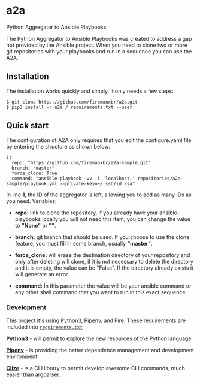 # a2a
Python Aggregator to Ansible Playbooks

The Python Aggregator to Ansible Playbooks was created to address a gap not provided by the Ansible project. When you need to clone two or more git repositories with your playbooks and run in a sequence you can use the A2A.


## Installation
The installation works quickly and simply, it only needs a few steps:

```
$ git clone https://github.com/firemanxbr/a2a.git
$ pip3 install -r a2a / requirements.txt --user
```


## Quick start
The configuration of A2A only requires that you edit the configure.yaml file by entering the structure as shown below:

```
1:
  repo: "https://github.com/firemanxbr/a2a-sample.git"
  branch: "master"
  force_clone: True
  command: "ansible-playbook -vv -i 'localhost,' repositories/a2a-sample/playbook.yml --private-key=~/.ssh/id_rsa"
```

In line **1**, the ID of the aggregator is left, allowing you to add as many IDs as you need. Variables:

* **repo:** link to clone the repository, if you already have your ansible-playbooks locally you will not need this item, you can change the value to **"None"** or **""**.

* **branch:** git branch that should be used. If you choose to use the clone feature, you must fill in some branch, usually **"master"**.

* **force_clone:** ​​will erase the destination directory of your repository and only after deleting will clone, if it is not necessary to delete the directory and it is empty, the value can be "False". If the directory already exists it will generate an error.

* **command:** In this parameter the value will be your ansible command or any other shell command that you want to run in this exact sequence. 


### Development
This project it's using Python3, Pipenv, and Fire. These requirements are included into [`requirements.txt`](requirements.txt)

[**Python3**](https://www.python.org/) - will permit to explore the new resources of the Python language.

[**Pipenv**](https://github.com/pypa/pipenv) - is providing the better dependence management and development environment.

[**Clize**](https://github.com/epsy/clize) - is a CLI library to permit develop awesome CLI commands, much easier than argparser. 
